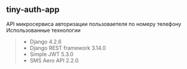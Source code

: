## tiny-auth-app
API микросервиса авторизации пользоваетеля по номеру телефону
Использованные технологии

> - Django 4.2.6  
> - Django REST framework 3.14.0 
> - Simple JWT 5.3.0 
> - SMS Aero API 2.2.0  
